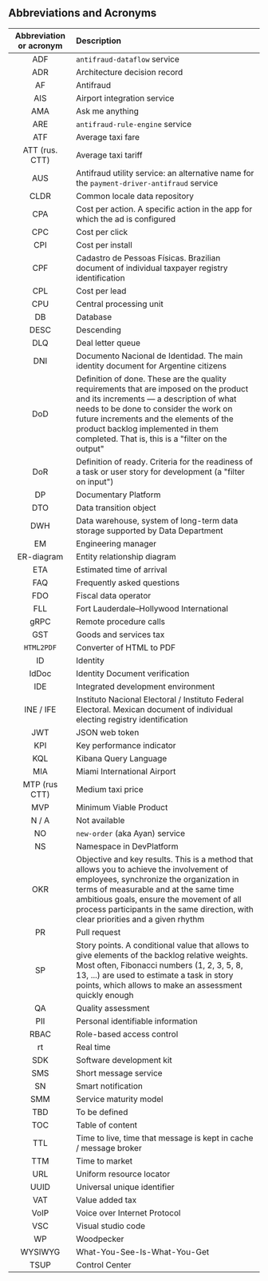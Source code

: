 ## Abbreviations and Acronyms

| Abbreviation or acronym | Description                                                                                                                                                                                                                                                                                                    |
|:-----------------------:|:---------------------------------------------------------------------------------------------------------------------------------------------------------------------------------------------------------------------------------------------------------------------------------------------------------------|
|           ADF           | `antifraud-dataflow` service                                                                                                                                                                                                                                                                                   |
|           ADR           | Architecture decision record                                                                                                                                                                                                                                                                                   |
|           AF            | Antifraud                                                                                                                                                                                                                                                                                                      |
|           AIS           | Airport integration service                                                                                                                                                                                                                                                                                    |
|           AMA           | Ask me anything                                                                                                                                                                                                                                                                                                |
|           ARE           | `antifraud-rule-engine` service                                                                                                                                                                                                                                                                                |
|           ATF           | Average taxi fare                                                                                                                                                                                                                                                                                              |
|     ATT (rus. СТТ)      | Average taxi tariff                                                                                                                                                                                                                                                                                            |
|           AUS           | Antifraud utility service: an alternative name for the `payment-driver-antifraud` service                                                                                                                                                                                                                      |
|          CLDR           | Common locale data repository                                                                                                                                                                                                                                                                                  |
|           CPA           | Cost per action. A specific action in the app for which the ad is configured                                                                                                                                                                                                                                   |
|           CPC           | Cost per click                                                                                                                                                                                                                                                                                                 |
|           CPI           | Cost per install                                                                                                                                                                                                                                                                                               |
|           CPF           | Cadastro de Pessoas Físicas. Brazilian document of individual taxpayer registry identification                                                                                                                                                                                                                 |
|           CPL           | Cost per lead                                                                                                                                                                                                                                                                                                  |
|           CPU           | Central processing unit                                                                                                                                                                                                                                                                                        |
|           DB            | Database                                                                                                                                                                                                                                                                                                       |
|          DESC           | Descending                                                                                                                                                                                                                                                                                                     |
|           DLQ           | Deal letter queue                                                                                                                                                                                                                                                                                              |
|           DNI           | Documento Nacional de Identidad. The main identity document for Argentine citizens                                                                                                                                                                                                                             |
|           DoD           | Definition of done. These are the quality requirements that are imposed on the product and its increments — a description of what needs to be done to consider the work on future increments and the elements of the product backlog implemented in them completed. That is, this is a "filter on the output"  |
|           DoR           | Definition of ready. Criteria for the readiness of a task or user story for development (a "filter on input")                                                                                                                                                                                                  |
|           DP            | Documentary Platform                                                                                                                                                                                                                                                                                           |
|           DTO           | Data transition object                                                                                                                                                                                                                                                                                         |
|           DWH           | Data warehouse, system of long-term data storage supported by Data Department                                                                                                                                                                                                                                  |
|           EM            | Engineering manager                                                                                                                                                                                                                                                                                            |
|       ER-diagram        | Entity relationship diagram                                                                                                                                                                                                                                                                                    |
|           ETA           | Estimated time of arrival                                                                                                                                                                                                                                                                                      |
|           FAQ           | Frequently asked questions                                                                                                                                                                                                                                                                                     |
|           FDO           | Fiscal data operator                                                                                                                                                                                                                                                                                           |
|           FLL           | Fort Lauderdale–Hollywood International                                                                                                                                                                                                                                                                        |
|          gRPC           | Remote procedure calls                                                                                                                                                                                                                                                                                         |
|           GST           | Goods and services tax                                                                                                                                                                                                                                                                                         |
|       `HTML2PDF`        | Converter of HTML to PDF                                                                                                                                                                                                                                                                                       |
|           ID            | Identity                                                                                                                                                                                                                                                                                                       |
|          IdDoc          | Identity Document verification                                                                                                                                                                                                                                                                                 |
|           IDE           | Integrated development environment                                                                                                                                                                                                                                                                             |
|        INE / IFE        | Instituto Nacional Electoral / Instituto Federal Electoral. Mexican document of individual electing registry identification                                                                                                                                                                                    |
|           JWT           | JSON web token                                                                                                                                                                                                                                                                                                 |
|           KPI           | Key performance indicator                                                                                                                                                                                                                                                                                      |
|           KQL           | Kibana Query Language                                                                                                                                                                                                                                                                                          |
|           MIA           | Miami International Airport                                                                                                                                                                                                                                                                                    |
|      MTP (rus СТТ)      | Medium taxi price                                                                                                                                                                                                                                                                                              |
|           MVP           | Minimum Viable Product                                                                                                                                                                                                                                                                                         |
|          N / A          | Not available                                                                                                                                                                                                                                                                                                  |
|           NO            | `new-order` (aka Ayan) service                                                                                                                                                                                                                                                                                 |
|           NS            | Namespace in DevPlatform                                                                                                                                                                                                                                                                                       |
|           OKR           | Objective and key results. This is a method that allows you to achieve the involvement of employees, synchronize the organization in terms of measurable and at the same time ambitious goals, ensure the movement of all process participants in the same direction, with clear priorities and a given rhythm |
|           PR            | Pull request                                                                                                                                                                                                                                                                                                   |
|           SP            | Story points. A conditional value that allows to give elements of the backlog relative weights. Most often, Fibonacci numbers (1, 2, 3, 5, 8, 13, ...) are used to estimate a task in story points, which allows to make an assessment quickly enough                                                          |
|           QA            | Quality assessment                                                                                                                                                                                                                                                                                             |
|           PII           | Personal identifiable information                                                                                                                                                                                                                                                                              |
|          RBAC           | Role-based access control                                                                                                                                                                                                                                                                                      |
|           rt            | Real time                                                                                                                                                                                                                                                                                                      |
|           SDK           | Software development kit                                                                                                                                                                                                                                                                                       |
|           SMS           | Short message service                                                                                                                                                                                                                                                                                          |
|           SN            | Smart notification                                                                                                                                                                                                                                                                                             |
|           SMM           | Service maturity model                                                                                                                                                                                                                                                                                         |
|           TBD           | To be defined                                                                                                                                                                                                                                                                                                  |
|           TOC           | Table of content                                                                                                                                                                                                                                                                                               |
|           TTL           | Time to live, time that message is kept in cache / message broker                                                                                                                                                                                                                                              |
|           TTM           | Time to market                                                                                                                                                                                                                                                                                                 |
|           URL           | Uniform resource locator                                                                                                                                                                                                                                                                                       |
|          UUID           | Universal unique identifier                                                                                                                                                                                                                                                                                    |
|           VAT           | Value added tax                                                                                                                                                                                                                                                                                                |
|          VoIP           | Voice over Internet Protocol                                                                                                                                                                                                                                                                                   |
|           VSC           | Visual studio code                                                                                                                                                                                                                                                                                             |
|           WP            | Woodpecker                                                                                                                                                                                                                                                                                                     |
|         WYSIWYG         | What-You-See-Is-What-You-Get                                                                                                                                                                                                                                                                                   |
|           TSUP          | Control Center                                                                                                                                                                                                                                                                                                 |







